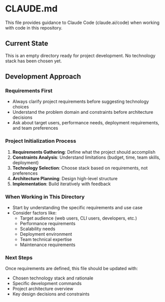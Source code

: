 # CLAUDE.md

This file provides guidance to Claude Code (claude.ai/code) when working with code in this repository.

## Current State

This is an empty directory ready for project development. No technology stack has been chosen yet.

## Development Approach

### Requirements First
- Always clarify project requirements before suggesting technology choices
- Understand the problem domain and constraints before architecture decisions
- Ask about target users, performance needs, deployment requirements, and team preferences

### Project Initialization Process
1. **Requirements Gathering**: Define what the project should accomplish
2. **Constraints Analysis**: Understand limitations (budget, time, team skills, deployment)
3. **Technology Selection**: Choose stack based on requirements, not preferences
4. **Architecture Planning**: Design high-level structure
5. **Implementation**: Build iteratively with feedback

### When Working in This Directory
- Start by understanding the specific requirements and use case
- Consider factors like:
  - Target audience (web users, CLI users, developers, etc.)
  - Performance requirements
  - Scalability needs
  - Deployment environment
  - Team technical expertise
  - Maintenance requirements

### Next Steps
Once requirements are defined, this file should be updated with:
- Chosen technology stack and rationale
- Specific development commands
- Project architecture overview
- Key design decisions and constraints